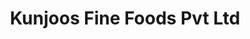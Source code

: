 ---
title: "Kunjoos Fine Foods Pvt Ltd"
url: /vattachalpadi/kunjoos-fine-foods-pvt-ltd/
shop: Bäckerei
---